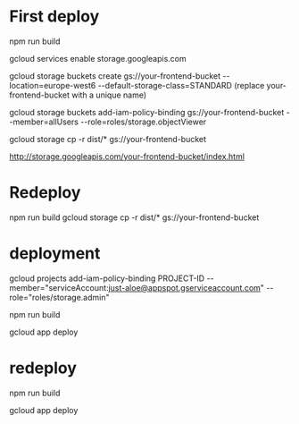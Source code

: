 # First deploy

npm run build

gcloud services enable storage.googleapis.com

gcloud storage buckets create gs://your-frontend-bucket --location=europe-west6 --default-storage-class=STANDARD
(replace your-frontend-bucket with a unique name)

gcloud storage buckets add-iam-policy-binding gs://your-frontend-bucket --member=allUsers --role=roles/storage.objectViewer

gcloud storage cp -r dist/* gs://your-frontend-bucket

http://storage.googleapis.com/your-frontend-bucket/index.html

# Redeploy

npm run build
gcloud storage cp -r dist/* gs://your-frontend-bucket


# deployment

gcloud projects add-iam-policy-binding PROJECT-ID --member="serviceAccount:just-aloe@appspot.gserviceaccount.com" --role="roles/storage.admin"

npm run build

gcloud app deploy

# redeploy
npm run build

gcloud app deploy
